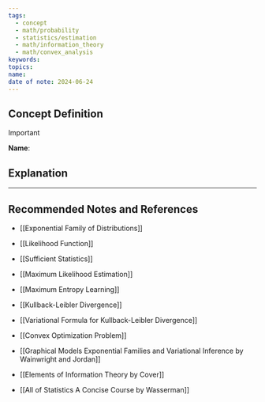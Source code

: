 ```yaml
---
tags:
  - concept
  - math/probability
  - statistics/estimation
  - math/information_theory
  - math/convex_analysis
keywords: 
topics: 
name: 
date of note: 2024-06-24
---
```


## Concept Definition

>[!important]
>**Name**: 



## Explanation





-----------
##  Recommended Notes and References



- [[Exponential Family of Distributions]]


- [[Likelihood Function]]
- [[Sufficient Statistics]]


- [[Maximum Likelihood Estimation]]
- [[Maximum Entropy Learning]]

- [[Kullback-Leibler Divergence]]
- [[Variational Formula for Kullback-Leibler Divergence]]

- [[Convex Optimization Problem]]


- [[Graphical Models Exponential Families and Variational Inference by Wainwright and Jordan]]
- [[Elements of Information Theory by Cover]]
- [[All of Statistics A Concise Course by Wasserman]]

